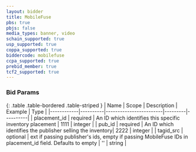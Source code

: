```yaml
---
layout: bidder
title: MobileFuse
pbs: true
pbjs: false
media_types: banner, video
schain_supported: true
usp_supported: true
coppa_supported: true
biddercode: mobilefuse
ccpa_supported: true
prebid_member: true
tcf2_supported: true
---
```


### Bid Params

{: .table .table-bordered .table-striped }
| Name       | Scope    | Description            | Example | Type     |
|------------|----------|------------------------|---------|----------|
| placement_id | required | An ID which identifies this specific inventory placement | 1111 | integer |
| pub_id | required | An ID which identifies the publisher selling the inventory| 2222 | integer |
| tagid_src | optional | ext if passing publisher's ids, empty if passing MobileFuse IDs in placement_id field. Defaults to empty | '' | string |
